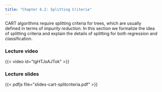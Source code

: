 ```yaml
---
title: "Chapter 6.2: Splitting Criteria"
---
```

CART algorithms require splitting criteria for trees, which are usually defined in terms of *impurity reduction*. In this section we formalize the idea of splitting criteria and explain the details of splitting for both regression and classification.

<!--more-->

### Lecture video

{{< video id="IgHTJsAJTok" >}}

### Lecture slides

{{< pdfjs file="slides-cart-splitcriteria.pdf" >}}
